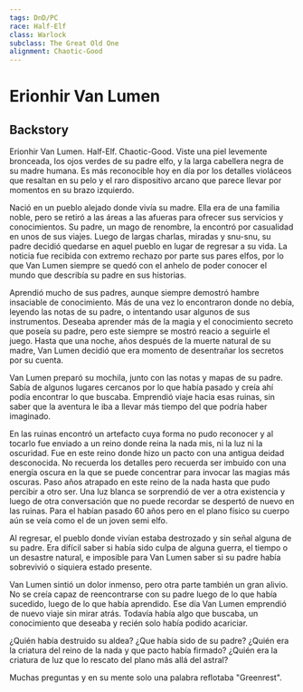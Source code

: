 ```yaml
---
tags: DnD/PC
race: Half-Elf
class: Warlock
subclass: The Great Old One
alignment: Chaotic-Good
---
```


# Erionhir Van Lumen

## Backstory

Erionhir Van Lumen. Half-Elf. Chaotic-Good. Viste una piel levemente bronceada, los ojos verdes de su padre elfo, y la larga cabellera negra de su madre humana. Es más reconocible hoy en día por los detalles violáceos que resaltan en su pelo y el raro dispositivo arcano que parece llevar por momentos en su brazo izquierdo. 

Nació en un pueblo alejado donde vivía su madre. Ella era de una familia noble, pero se retiró a las áreas a las afueras para ofrecer sus servicios y conocimientos. Su padre, un mago de renombre, la encontró por casualidad en unos de sus viajes. Luego de largas charlas, miradas y snu-snu, su padre decidió quedarse en aquel pueblo en lugar de regresar a su vida. La noticia fue recibida con extremo rechazo por parte sus pares elfos, por lo que Van Lumen siempre se quedó con el anhelo de poder conocer el mundo que describía su padre en sus historias. 

Aprendió mucho de sus padres, aunque siempre demostró hambre insaciable de conocimiento. Más de una vez lo encontraron donde no debía, leyendo las notas de su padre, o intentando usar algunos de sus instrumentos. Deseaba aprender más de la magia y el conocimiento secreto que poseía su padre, pero este siempre se mostró reacio a seguirle el juego. Hasta que una noche, años después de la muerte natural de su madre, Van Lumen decidió que era momento de desentrañar los secretos por su cuenta. 

Van Lumen preparó su mochila, junto con las notas y mapas de su padre. Sabía de algunos lugares cercanos por lo que había pasado y creía ahí podía encontrar lo que buscaba. Emprendió viaje hacia esas ruinas, sin saber que la aventura le iba a llevar más tiempo del que podría haber imaginado. 

En las ruinas encontró un artefacto cuya forma no pudo reconocer y al tocarlo fue enviado a un reino donde reina la nada mis, ni la luz ni la oscuridad. Fue en este reino donde hizo un pacto con una antigua deidad desconocida. No recuerda los detalles pero recuerda ser imbuido con una energía oscura en la que se puede concentrar para invocar las magias más oscuras. Paso años atrapado en este reino de la nada hasta que pudo percibir a otro ser. Una luz blanca se sorprendió de ver a otra existencia y luego de otra conversación que no puede recordar se despertó de nuevo en las ruinas. Para el habían pasado 60 años pero en el plano físico su cuerpo aún se veía como el de un joven semi elfo. 

Al regresar, el pueblo donde vivían estaba destrozado y sin señal alguna de su padre. Era difícil saber si había sido culpa de alguna guerra, el tiempo o un desastre natural, e imposible para Van Lumen saber si su padre había sobrevivió o siquiera estado presente. 

Van Lumen sintió un dolor inmenso, pero otra parte también un gran alivio. No se creía capaz de reencontrarse con su padre luego de lo que había sucedido, luego de lo que había aprendido. Ese día Van Lumen emprendió de nuevo viaje sin mirar atrás. Todavía había algo que buscaba, un conocimiento que deseaba y recién solo había podido acariciar. 

¿Quién había destruido su aldea? 
¿Que había sido de su padre? 
¿Quién era la criatura del reino de la nada y que pacto había firmado? 
¿Quién era la criatura de luz que lo rescato del plano más allá del astral? 

Muchas preguntas y en su mente solo una palabra reflotaba "Greenrest".
